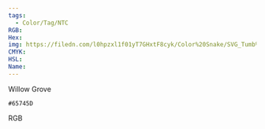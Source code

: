 ```yaml
---
tags:
  - Color/Tag/NTC
RGB:
Hex:
img: https://filedn.com/l0hpzxl1f01yT7GHxtF8cyk/Color%20Snake/SVG_Tumb%20Mass%20No%20Name/65745D.svg
CMYK:
HSL:
Name:
---
```

Willow Grove
```palette
#65745D
```
RGB
